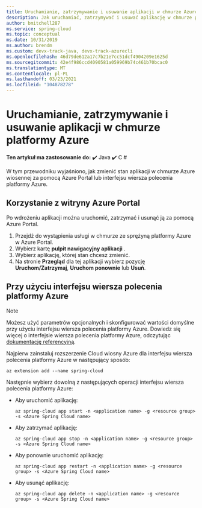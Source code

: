 ```yaml
---
title: Uruchamianie, zatrzymywanie i usuwanie aplikacji w chmurze Azure wiosny | Microsoft Docs
description: Jak uruchamiać, zatrzymywać i usuwać aplikację w chmurze platformy Azure
author: bmitchell287
ms.service: spring-cloud
ms.topic: conceptual
ms.date: 10/31/2019
ms.author: brendm
ms.custom: devx-track-java, devx-track-azurecli
ms.openlocfilehash: 46d79de612a17c7b21e7cc51dcf4904209e1625d
ms.sourcegitcommit: 42e4f986ccd4090581a059969b74c461b70bcac0
ms.translationtype: MT
ms.contentlocale: pl-PL
ms.lasthandoff: 03/23/2021
ms.locfileid: "104878278"
---
```

# <a name="start-stop-and-delete-your-azure-spring-cloud-application"></a>Uruchamianie, zatrzymywanie i usuwanie aplikacji w chmurze platformy Azure

**Ten artykuł ma zastosowanie do:** ✔️ Java ✔️ C #

W tym przewodniku wyjaśniono, jak zmienić stan aplikacji w chmurze Azure wiosennej za pomocą Azure Portal lub interfejsu wiersza polecenia platformy Azure.

## <a name="using-the-azure-portal"></a>Korzystanie z witryny Azure Portal

Po wdrożeniu aplikacji można uruchomić, zatrzymać i usunąć ją za pomocą Azure Portal.

1. Przejdź do wystąpienia usługi w chmurze ze sprężyną platformy Azure w Azure Portal.
1. Wybierz kartę **pulpit nawigacyjny aplikacji** .
1. Wybierz aplikację, której stan chcesz zmienić.
1. Na stronie **Przegląd** dla tej aplikacji wybierz pozycję **Uruchom/Zatrzymaj**, **Uruchom ponownie** lub **Usuń**.

## <a name="using-the-azure-cli"></a>Przy użyciu interfejsu wiersza polecenia platformy Azure

> [!NOTE]
> Możesz użyć parametrów opcjonalnych i skonfigurować wartości domyślne przy użyciu interfejsu wiersza polecenia platformy Azure. Dowiedz się więcej o interfejsie wiersza polecenia platformy Azure, odczytując [dokumentację referencyjną](/cli/azure/ext/spring-cloud/spring-cloud).  

Najpierw zainstaluj rozszerzenie Cloud wiosny Azure dla interfejsu wiersza polecenia platformy Azure w następujący sposób:

```azurecli
az extension add --name spring-cloud
```

Następnie wybierz dowolną z następujących operacji interfejsu wiersza polecenia platformy Azure:

* Aby uruchomić aplikację:

    ```azurecli
    az spring-cloud app start -n <application name> -g <resource group> -s <Azure Spring Cloud name>
    ```

* Aby zatrzymać aplikację:

    ```azurecli
    az spring-cloud app stop -n <application name> -g <resource group> -s <Azure Spring Cloud name>
    ```

* Aby ponownie uruchomić aplikację:

    ```azurecli
    az spring-cloud app restart -n <application name> -g <resource group> -s <Azure Spring Cloud name>
    ```

* Aby usunąć aplikację:

    ```azurecli
    az spring-cloud app delete -n <application name> -g <resource group> -s <Azure Spring Cloud name>
    ```
